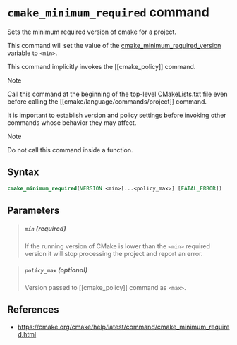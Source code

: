# `cmake_minimum_required` command

Sets the minimum required version of cmake for a project.

This command will set the value of the [cmake_minimum_required_version](cmake_minimum_required_version.md) variable to `<min>`.

This command implicitly invokes the [[cmake_policy]] command.

> [!note]
> 
> Call this command at the beginning of the top-level CMakeLists.txt file even before calling the [[cmake/language/commands/project]] command.
> 
> It is important to establish version and policy settings before invoking other commands whose behavior they may affect.  

> [!note]  
> 
> Do not call this command inside a function.

## Syntax

```cmake
cmake_minimum_required(VERSION <min>[...<policy_max>] [FATAL_ERROR])
```

## Parameters

> ##### `min` (required)
> 
> If the running version of CMake is lower than the `<min>` required version it will stop processing the project and report an error.

> ##### `policy_max` (optional)
> 
> Version passed to [[cmake_policy]] command as `<max>`.

## References

- https://cmake.org/cmake/help/latest/command/cmake_minimum_required.html